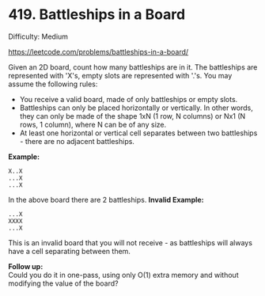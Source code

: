 # 419. Battleships in a Board

Difficulty: Medium

https://leetcode.com/problems/battleships-in-a-board/

Given an 2D board, count how many battleships are in it. The battleships are represented with 'X's, empty slots are represented with '.'s. You may assume the following rules:

* You receive a valid board, made of only battleships or empty slots.
* Battleships can only be placed horizontally or vertically. In other words, they can only be made of the shape 1xN (1 row, N columns) or Nx1 (N rows, 1 column), where N can be of any size.
* At least one horizontal or vertical cell separates between two battleships - there are no adjacent battleships.

**Example:**  
```
X..X
...X
...X
```
In the above board there are 2 battleships.
**Invalid Example:**  
```
...X
XXXX
...X
```
This is an invalid board that you will not receive - as battleships will always have a cell separating between them.

**Follow up:**  
Could you do it in one-pass, using only O(1) extra memory and without modifying the value of the board?
